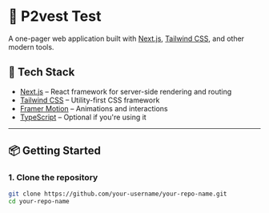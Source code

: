 # 🚀 P2vest Test

A one-pager web application built with [Next.js](https://nextjs.org/), [Tailwind CSS](https://tailwindcss.com/), and other modern tools.

## 🧰 Tech Stack

- [Next.js](https://nextjs.org/) – React framework for server-side rendering and routing
- [Tailwind CSS](https://tailwindcss.com/) – Utility-first CSS framework
- [Framer Motion](https://www.framer.com/motion/) – Animations and interactions
- [TypeScript](https://www.typescriptlang.org/) – Optional if you're using it

---

## 📦 Getting Started

### 1. Clone the repository

```bash
git clone https://github.com/your-username/your-repo-name.git
cd your-repo-name

